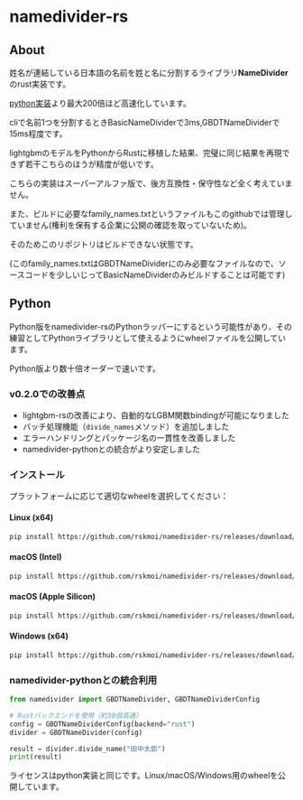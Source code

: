 # namedivider-rs

## About

姓名が連結している日本語の名前を姓と名に分割するライブラリ**NameDivider**のrust実装です。

[python実装](https://github.com/rskmoi/namedivider-python/blob/master/README.md)より最大200倍ほど高速化しています。

cliで名前1つを分割するときBasicNameDividerで3ms,GBDTNameDividerで15ms程度です。 

lightgbmのモデルをPythonからRustに移植した結果、完璧に同じ結果を再現できず若干こちらのほうが精度が低いです。

こちらの実装はスーパーアルファ版で、後方互換性・保守性など全く考えていません。

また、ビルドに必要なfamily_names.txtというファイルもこのgithubでは管理していません(権利を保有する企業に公開の確認を取っていないため)。

そのためこのリポジトリはビルドできない状態です。

(このfamily_names.txtはGBDTNameDividerにのみ必要なファイルなので、ソースコードを少しいじってBasicNameDividerのみビルドすることは可能です)

## Python

Python版をnamedivider-rsのPythonラッパーにするという可能性があり、その練習としてPythonライブラリとして使えるようにwheelファイルを公開しています。

Python版より数十倍オーダーで速いです。

### v0.2.0での改善点

- lightgbm-rsの改善により、自動的なLGBM関数bindingが可能になりました
- バッチ処理機能（`divide_names`メソッド）を追加しました
- エラーハンドリングとパッケージ名の一貫性を改善しました
- namedivider-pythonとの統合がより安定しました

### インストール

プラットフォームに応じて適切なwheelを選択してください：

#### Linux (x64)
```bash
pip install https://github.com/rskmoi/namedivider-rs/releases/download/v0.2.0/namedivider_rust-0.1.0-cp311-cp311-linux_x86_64.whl
```

#### macOS (Intel)
```bash
pip install https://github.com/rskmoi/namedivider-rs/releases/download/v0.2.0/namedivider_rust-0.1.0-cp311-cp311-macosx_10_9_x86_64.whl
```

#### macOS (Apple Silicon)
```bash
pip install https://github.com/rskmoi/namedivider-rs/releases/download/v0.2.0/namedivider_rust-0.1.0-cp311-cp311-macosx_11_0_arm64.whl
```

#### Windows (x64)
```bash
pip install https://github.com/rskmoi/namedivider-rs/releases/download/v0.2.0/namedivider_rust-0.1.0-cp311-cp311-win_amd64.whl
```

### namedivider-pythonとの統合利用

```python
from namedivider import GBDTNameDivider, GBDTNameDividerConfig

# Rustバックエンドを使用（約30倍高速）
config = GBDTNameDividerConfig(backend="rust")
divider = GBDTNameDivider(config)

result = divider.divide_name("田中太郎")
print(result)
```

ライセンスはpython実装と同じです。Linux/macOS/Windows用のwheelを公開しています。
